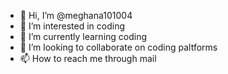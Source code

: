 - 👋 Hi, I’m @meghana101004
- 👀 I’m interested in coding
- 🌱 I’m currently learning coding
- 💞️ I’m looking to collaborate on coding paltforms
- 📫 How to reach me through mail

<!---
meghana101004/meghana101004 is a ✨ special ✨ repository because its `README.md` (this file) appears on your GitHub profile.
You can click the Preview link to take a look at your changes.
--->
